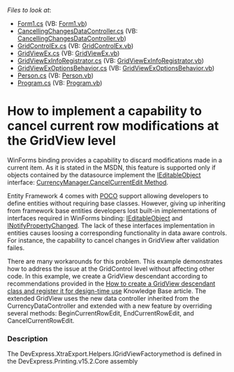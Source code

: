 <!-- default file list -->
*Files to look at*:

* [Form1.cs](./CS/DxSample/Form1.cs) (VB: [Form1.vb](./VB/DxSample/Form1.vb))
* [CancellingChangesDataController.cs](./CS/DxSample/Grid/CancellingChangesDataController.cs) (VB: [CancellingChangesDataController.vb](./VB/DxSample/Grid/CancellingChangesDataController.vb))
* [GridControlEx.cs](./CS/DxSample/Grid/GridControlEx.cs) (VB: [GridControlEx.vb](./VB/DxSample/Grid/GridControlEx.vb))
* [GridViewEx.cs](./CS/DxSample/Grid/GridViewEx.cs) (VB: [GridViewEx.vb](./VB/DxSample/Grid/GridViewEx.vb))
* [GridViewExInfoRegistrator.cs](./CS/DxSample/Grid/GridViewExInfoRegistrator.cs) (VB: [GridViewExInfoRegistrator.vb](./VB/DxSample/Grid/GridViewExInfoRegistrator.vb))
* [GridViewExOptionsBehavior.cs](./CS/DxSample/Grid/GridViewExOptionsBehavior.cs) (VB: [GridViewExOptionsBehavior.vb](./VB/DxSample/Grid/GridViewExOptionsBehavior.vb))
* [Person.cs](./CS/DxSample/Person.cs) (VB: [Person.vb](./VB/DxSample/Person.vb))
* [Program.cs](./CS/DxSample/Program.cs) (VB: [Program.vb](./VB/DxSample/Program.vb))
<!-- default file list end -->
# How to implement a capability to cancel current row modifications at the GridView level


<p>WinForms binding provides a capability to discard modifications made  in a current item. As it is stated in the MSDN, this feature is supported only if objects contained by the datasource implement the <a href="http://msdn.microsoft.com/en-us/library/system.componentmodel.ieditableobject.aspx"><u>IEditableObject</u></a> interface: <a href="http://msdn.microsoft.com/en-us/library/system.windows.forms.currencymanager.cancelcurrentedit.aspx"><u>CurrencyManager.CancelCurrentEdit Method</u></a>.</p><p>Entity Framework 4 comes with <a href="http://en.wikipedia.org/wiki/Plain_Old_CLR_Object"><u>POCO</u></a> support allowing developers to define entities without requiring base classes. However, giving up inheriting from framework base entities developers lost built-in implementations of interfaces required in WinForms binding: <a href="http://msdn.microsoft.com/en-us/library/system.componentmodel.ieditableobject.aspx">IEditableObject</a> and <a href="http://msdn.microsoft.com/en-us/library/System.ComponentModel.INotifyPropertyChanged.aspx">INotifyPropertyChanged</a>. The lack of these interfaces implementation in entities causes loosing a corresponding functionality in data aware controls. For instance, the capability to cancel changes in GridView after validation failes.</p><p>There are many workarounds for this problem. This example demonstrates how to address the issue at the GridControl level without affecting other code. In this example, we create a GridView descendant according to recommendations provided in the <a href="https://www.devexpress.com/Support/Center/p/A859">How to create a GridView descendant class and register it for design-time use</a> Knowledge Base article. The extended GridView uses the new data controller inherited from the CurrencyDataController and extended with a new feature by overriding several methods: BeginCurrentRowEdit, EndCurrentRowEdit, and CancelCurrentRowEdit.</p>


<h3>Description</h3>

The DevExpress.XtraExport.Helpers.IGridViewFactorymethod&nbsp;is defined in the&nbsp;DevExpress.Printing.v15.2.Core&nbsp;assembly

<br/>


